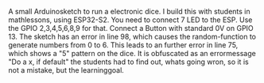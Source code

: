 A small Arduinosketch to run a electronic dice. I build this with students in mathlessons, using ESP32-S2. 
You need to connect 7 LED to the ESP. Use the GPIO 2,3,4,5,6,8,9 for that. Connect a Button with standard 0V on GPIO 13.
The sketch has an error in line 98, which causes the random-function to generate numbers from 0 to 6.
This leads to an further error in line 75, which shows a "5" pattern on the dice. It is obfuscated as an errormessage "Do a x, if default"
the students had to find out, whats going wron, so it is not a mistake, but the learninggoal.
